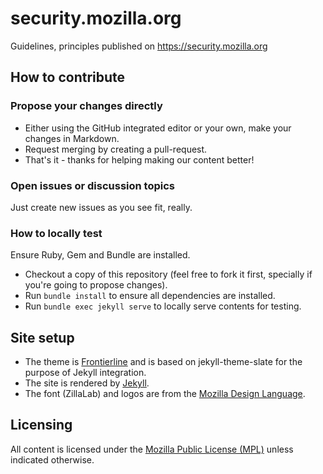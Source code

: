 # security.mozilla.org
Guidelines, principles published on https://security.mozilla.org

## How to contribute

### Propose your changes directly

- Either using the GitHub integrated editor or your own, make your changes in Markdown.
- Request merging by creating a pull-request.
- That's it - thanks for helping making our content better!


### Open issues or discussion topics

Just create new issues as you see fit, really.

### How to locally test

Ensure Ruby, Gem and Bundle are installed.

- Checkout a copy of this repository (feel free to fork it first, specially if you're going to propose changes).
- Run `bundle install` to ensure all dependencies are installed.
- Run `bundle exec jekyll serve` to locally serve contents for testing.

## Site setup

- The theme is [Frontierline](https://github.com/craigcook/frontierline-theme) and is based on jekyll-theme-slate for the purpose of Jekyll integration.
- The site is rendered by [Jekyll](https://jekyllrb.com/).
- The font (ZillaLab) and logos are from the [Mozilla Design Language](https://mozilla.ninja/).

## Licensing

All content is licensed under the [Mozilla Public License (MPL)](https://www.mozilla.org/en-US/MPL/) unless indicated otherwise.
